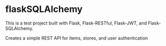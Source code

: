 # flaskSQLAlchemy

This is a test project built with Flask, Flask-RESTful, Flask-JWT, and Flask-SQLAlchemy.

Creates a simple REST API for items, stores, and user authentication
